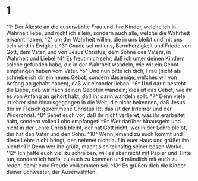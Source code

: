# 1 
^1^ Der Älteste an die auserwählte Frau und ihre Kinder, welche ich in Wahrheit liebe, und nicht ich allein, sondern auch alle, welche die Wahrheit erkannt haben, ^2^ um der Wahrheit willen, die in uns bleibt und mit uns sein wird in Ewigkeit. ^3^ Gnade sei mit uns, Barmherzigkeit und Friede von Gott, dem Vater, und von Jesus Christus, dem Sohne des Vaters, in Wahrheit und Liebe! ^4^ Es freut mich sehr, daß ich unter deinen Kindern solche gefunden habe, die in der Wahrheit wandeln, wie wir ein Gebot empfangen haben vom Vater. ^5^ Und nun bitte ich dich, Frau (nicht als schriebe ich dir ein neues Gebot, sondern dasjenige, welches wir von Anfang an gehabt haben), daß wir einander lieben. ^6^ Und darin besteht die Liebe, daß wir nach seinen Geboten wandeln; dies ist das Gebot, wie ihr es von Anfang an gehört habt, daß ihr darin wandeln sollt. ^7^ Denn viele Irrlehrer sind hinausgegangen in die Welt, die nicht bekennen, daß Jesus der im Fleisch gekommene Christus ist; das ist der Irrlehrer und der Widerchrist. ^8^ Sehet euch vor, daß ihr nicht verlieret, was ihr erarbeitet habt, sondern vollen Lohn empfanget! ^9^ Wer darüber hinausgeht und nicht in der Lehre Christi bleibt, der hat Gott nicht; wer in der Lehre bleibt, der hat den Vater und den Sohn. ^10^ Wenn jemand zu euch kommt und diese Lehre nicht bringt, den nehmet nicht auf in euer Haus und grüßet ihn nicht! ^11^ Denn wer ihn grüßt, macht sich teilhaftig seiner bösen Werke. ^12^ Ich hätte euch viel zu schreiben, will es aber nicht mit Papier und Tinte tun, sondern ich hoffe, zu euch zu kommen und mündlich mit euch zu reden, damit eure Freude vollkommen sei. ^13^ Es grüßen dich die Kinder deiner Schwester, der Auserwählten. 
